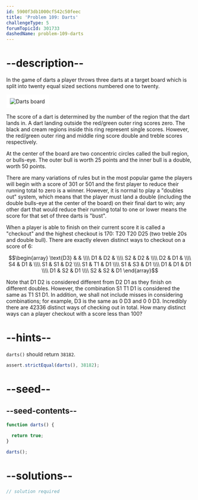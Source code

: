 ```yaml
---
id: 5900f3db1000cf542c50feec
title: 'Problem 109: Darts'
challengeType: 5
forumTopicId: 301733
dashedName: problem-109-darts
---
```


# --description--

In the game of darts a player throws three darts at a target board which is split into twenty equal sized sections numbered one to twenty.

<img class="img-responsive center-block" alt="Darts board" src="https://cdn.freecodecamp.org/curriculum/project-euler/darts.png" style="background-color: white; padding: 10px;" />

The score of a dart is determined by the number of the region that the dart lands in. A dart landing outside the red/green outer ring scores zero. The black and cream regions inside this ring represent single scores. However, the red/green outer ring and middle ring score double and treble scores respectively.

At the center of the board are two concentric circles called the bull region, or bulls-eye. The outer bull is worth 25 points and the inner bull is a double, worth 50 points.

There are many variations of rules but in the most popular game the players will begin with a score of 301 or 501 and the first player to reduce their running total to zero is a winner. However, it is normal to play a "doubles out" system, which means that the player must land a double (including the double bulls-eye at the center of the board) on their final dart to win; any other dart that would reduce their running total to one or lower means the score for that set of three darts is "bust".

When a player is able to finish on their current score it is called a "checkout" and the highest checkout is 170: T20 T20 D25 (two treble 20s and double bull). There are exactly eleven distinct ways to checkout on a score of 6:

$$\begin{array} \text{D3} &    &    \\\\ D1        & D2 &    \\\\ S2        & D2 &    \\\\ D2        & D1 &    \\\\ S4        & D1 &    \\\\ S1        & S1 & D2 \\\\ S1        & T1 & D1 \\\\ S1        & S3 & D1 \\\\ D1        & D1 & D1 \\\\ D1        & S2 & D1 \\\\ S2        & S2 & D1 \end{array}$$

Note that D1 D2 is considered different from D2 D1 as they finish on different doubles. However, the combination S1 T1 D1 is considered the same as T1 S1 D1. In addition, we shall not include misses in considering combinations; for example, D3 is the same as 0 D3 and 0 0 D3. Incredibly there are 42336 distinct ways of checking out in total. How many distinct ways can a player checkout with a score less than 100?

# --hints--

`darts()` should return `38182`.

```js
assert.strictEqual(darts(), 38182);
```

# --seed--

## --seed-contents--

```js
function darts() {

  return true;
}

darts();
```

# --solutions--

```js
// solution required
```
